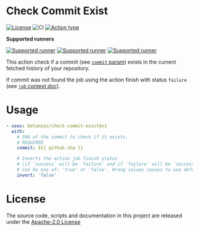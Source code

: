 # Check Commit Exist

[![License](https://img.shields.io/badge/License-Apache%202.0-blue.svg?logo=apache&logoColor=d22128&labelColor=262b31)](https://opensource.org/licenses/Apache-2.0)
![CI](https://github.com/betanzos/check-commit-exist/workflows/CI/badge.svg)
[![Action type](https://img.shields.io/badge/JS%20action-262b31?logo=javascript&logoColor=f7df1e)](https://docs.github.com/en/actions/creating-actions/about-actions#types-of-actions)

**Supported runners**

[![Supported runner](https://img.shields.io/badge/Linux-262b31?style=for-the-badge&logo=linux&logoColor=fcc624)](https://docs.github.com/en/actions/creating-actions/about-actions#docker-container-actions)
[![Supported runner](https://img.shields.io/badge/Windows-262b31?style=for-the-badge&logo=windows&logoColor=0078d6)](https://docs.github.com/en/actions/creating-actions/about-actions#docker-container-actions)
[![Supported runner](https://img.shields.io/badge/MacOS-262b31?style=for-the-badge&logo=apple&logoColor=999)](https://docs.github.com/en/actions/creating-actions/about-actions#docker-container-actions)

This action check if a commit (see [`commit` param](#usage)) exists in the current fetched history of your repository.

If commit was not found the job using the action finish with status `failure` (see [`job` context doc](https://docs.github.com/en/actions/reference/context-and-expression-syntax-for-github-actions#job-context)).

# Usage
```yaml
- uses: betanzos/check-commit-exist@v1
  with:
    # SHA of the commit to check if it exists.
    # REQUIRED
    commit: ${{ github.sha }}

    # Inverts the action job finish status
    # (if `success` will be `failure` and if `failure` will be `success`).
    # Can be one of: 'true' or 'false'. Wrong values causes to use default.
    invert: 'false'
```

# License
The source code, scripts and documentation in this project are released under the [Apache-2.0 License](LICENSE)